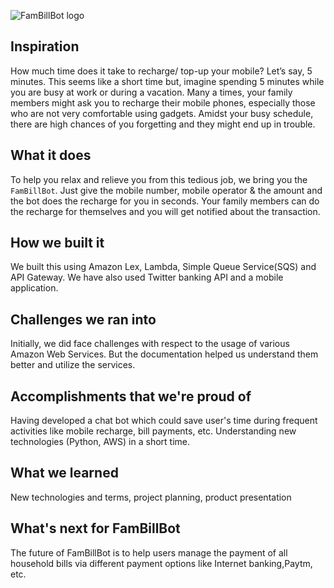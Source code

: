 ![FamBillBot logo](https://gist.githubusercontent.com/aaradhanas/9e3598b4e1cc5cd331b76819d935b44e/raw/da51d9fcb0ae45edb424373b5ab60b061643fbcd/FamBillBot.png)

## Inspiration
How much time does it take to recharge/ top-up your mobile? Let’s say, 5 minutes. This seems like a short time but, imagine spending 5 minutes while you are busy at work or during a vacation. Many a times, your family members might ask you to recharge their mobile phones, especially those who are not very comfortable using gadgets. Amidst your busy schedule, there are high chances of you forgetting and they might end up in trouble.

## What it does
To help you relax and relieve you from this tedious job, we bring you the `FamBillBot`.  Just give the mobile number, mobile operator & the amount and the bot does the recharge for you in seconds. Your family members can do the recharge for themselves and you will get notified about the transaction.

## How we built it
We built this using Amazon Lex, Lambda, Simple Queue Service(SQS) and API Gateway. We have also used Twitter banking API and a mobile application.

## Challenges we ran into
Initially, we did face challenges with respect to the usage of various Amazon Web Services. But the documentation helped us understand them better and utilize the services. 

## Accomplishments that we're proud of
Having developed a chat bot which could save user's time during frequent activities like mobile recharge, bill payments, etc. Understanding new technologies (Python, AWS) in a short time.

## What we learned
New technologies and terms, project planning, product presentation

## What's next for FamBillBot
The future of FamBillBot is to help users manage the payment of all household bills via different payment options like Internet banking,Paytm, etc.

